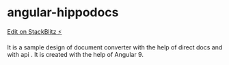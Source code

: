 # angular-hippodocs

[Edit on StackBlitz ⚡️](https://stackblitz.com/edit/angular-hippodocs)

It is a sample design of document converter with the help of direct docs and with api .
It is created with the help of Angular 9.

